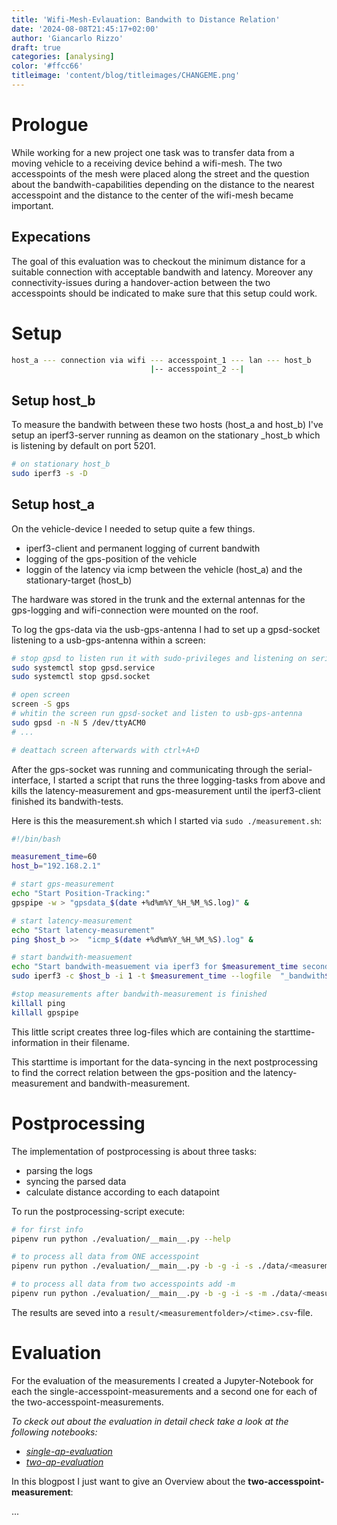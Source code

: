 ```yaml
---
title: 'Wifi-Mesh-Evlauation: Bandwith to Distance Relation'
date: '2024-08-08T21:45:17+02:00'
author: 'Giancarlo Rizzo'
draft: true
categories: [analysing]
color: '#ffcc66'
titleimage: 'content/blog/titleimages/CHANGEME.png'
---
```


# Prologue

While working for a new project one task was to transfer data from a moving vehicle to a receiving device behind a wifi-mesh. The two accesspoints of the mesh were placed along the street and the question about the bandwith-capabilities depending on the distance to the nearest accesspoint and the distance to the center of the wifi-mesh became important. 

## Expecations

The goal of this evaluation was to checkout the minimum distance for a suitable connection with acceptable bandwith and latency. Moreover any connectivity-issues during a handover-action between the two accesspoints should be indicated to make sure that this setup could work.

# Setup

```bash
host_a --- connection via wifi --- accesspoint_1 --- lan --- host_b 
                               |-- accesspoint_2 --|
```

## Setup host_b

To measure the bandwith between these two hosts (host_a and host_b) I've setup an iperf3-server running as deamon on the stationary _host_b which is listening by default on port 5201.

```bash
# on stationary host_b
sudo iperf3 -s -D
```

## Setup host_a

On the vehicle-device I needed to setup quite a few things.

- iperf3-client and permanent logging of current bandwith
- logging of the gps-position of the vehicle
- loggin  of the latency via icmp between the vehicle (host_a) and the stationary-target (host_b) 

The hardware was stored in the trunk and the external antennas for the gps-logging and wifi-connection were mounted on the roof.

To log the gps-data via the usb-gps-antenna I had to set up a gpsd-socket listening to a usb-gps-antenna within a screen:

```bash
# stop gpsd to listen run it with sudo-privileges and listening on serial-input
sudo systemctl stop gpsd.service
sudo systemctl stop gpsd.socket

# open screen
screen -S gps
# whitin the screen run gpsd-socket and listen to usb-gps-antenna
sudo gpsd -n -N 5 /dev/ttyACM0 
# ...

# deattach screen afterwards with ctrl+A+D
```

After the gps-socket was running and communicating through the serial-interface, I started a script that runs the three logging-tasks from above and kills the latency-measurement and gps-measurement until the iperf3-client finished its bandwith-tests.

Here is this the measurement.sh which I started via `sudo ./measurement.sh`:

```bash
#!/bin/bash

measurement_time=60
host_b="192.168.2.1"

# start gps-measurement
echo "Start Position-Tracking:"
gpspipe -w > "gpsdata_$(date +%d%m%Y_%H_%M_%S.log)" &

# start latency-measurement
echo "Start latency-measurement"
ping $host_b >>  "icmp_$(date +%d%m%Y_%H_%M_%S).log" &

# start bandwith-measuement
echo "Start bandwith-measuement via iperf3 for $measurement_time seconds."
sudo iperf3 -c $host_b -i 1 -t $measurement_time --logfile  "_bandwith$(date +%d%m%Y_%H_%M_%S).log"

#stop measurements after bandwith-measurement is finished
killall ping
killall gpspipe
```

This little script creates three log-files which are containing the starttime-information in their filename. 

This starttime is important for the data-syncing in the next postprocessing to find the correct relation between the gps-position and the latency-measurement and bandwith-measurement.

# Postprocessing

The implementation of postprocessing is about three tasks:

- parsing the logs
- syncing the parsed data
- calculate distance according to each datapoint

To run the postprocessing-script execute:

```bash
# for first info
pipenv run python ./evaluation/__main__.py --help

# to process all data from ONE accesspoint
pipenv run python ./evaluation/__main__.py -b -g -i -s ./data/<measurementfolder>/

# to process all data from two accesspoints add -m 
pipenv run python ./evaluation/__main__.py -b -g -i -s -m ./data/<measurementfolder>/
```

The results are seved into a `result/<measurementfolder>/<time>.csv`-file.

# Evaluation

For the evaluation of the measurements I created a Jupyter-Notebook for each the single-accesspoint-measurements and a second one for each of the two-accesspoint-measurements.

_To ckeck out about the evaluation in detail check take a look at the following notebooks:_

- _[single-ap-evaluation](https://github.com/)_
- _[two-ap-evaluation](https://github.com/)_

In this blogpost I just want to give an Overview about the **two-accesspoint-measurement**:

...